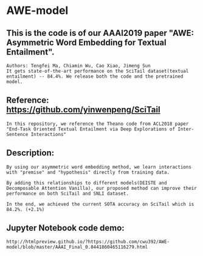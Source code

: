 # AWE-model
## This is the code is of our AAAI2019 paper "AWE: Asymmetric Word Embedding for Textual Entailment". 
```
Authors: Tengfei Ma, Chiamin Wu, Cao Xiao, Jimeng Sun
It gets state-of-the-art performance on the SciTail dataset(textual entailment) -- 84.4%. We release both the code and the pretrained model.
```

## Reference: https://github.com/yinwenpeng/SciTail
```
In this repository, we reference the Theano code from ACL2018 paper "End-Task Oriented Textual Entailment via Deep Explorations of Inter-Sentence Interactions"
```

## Description:
```
By using our asymmetric word embedding method, we learn interactions with "premise" and "hypothesis" directly from training data.

By adding this relationships to different models(DEISTE and Decomposable Attention Vanilla), our proposed method can improve their performance on both SciTail and SNLI dataset.

In the end, we achieved the current SOTA accuracy on SciTail which is 84.2%. (+2.1%)
```

## Jupyter Notebook code demo:
```
http://htmlpreview.github.io/?https://github.com/cwu392/AWE-model/blob/master/AAAI_Final_0.8441860465116279.html
```